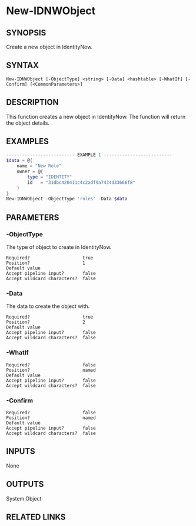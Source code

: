 # New-IDNWObject

## SYNOPSIS
Create a new object in IdentityNow.

## SYNTAX
```
New-IDNWObject [-ObjectType] <string> [-Data] <hashtable> [-WhatIf] [-Confirm] [<CommonParameters>]
```

## DESCRIPTION
This function creates a new object in IdentityNow. The function will return the object details.

## EXAMPLES
```powershell
-------------------------- EXAMPLE 1 --------------------------
$data = @{
    name = "New Role"
    owner = @{
        type = "IDENTITY"
        id   = "31dbc420411c4c2adf9a7434d33666f8"
    }
}
New-IDNWObject -ObjectType 'roles' -Data $data

```

## PARAMETERS
### -ObjectType <String>
The type of object to create in IdentityNow.
```
Required?                    true
Position?                    1
Default value                
Accept pipeline input?       false
Accept wildcard characters?  false
```
### -Data <Hashtable>
The data to create the object with.
```
Required?                    true
Position?                    2
Default value                
Accept pipeline input?       false
Accept wildcard characters?  false
```
### -WhatIf <SwitchParameter>

```
Required?                    false
Position?                    named
Default value                
Accept pipeline input?       false
Accept wildcard characters?  false
```
### -Confirm <SwitchParameter>

```
Required?                    false
Position?                    named
Default value                
Accept pipeline input?       false
Accept wildcard characters?  false
```


## INPUTS
None

## OUTPUTS
System.Object

## RELATED LINKS

